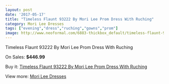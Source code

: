 ```yaml
---
layout: post
date: '2017-05-17'
title: "Timeless Flaunt 93222 By Mori Lee Prom Dress With Ruching"
category: Mori Lee Dresses
tags: ["evening","dress","ruching","gowns","prom"]
image: http://www.neoformal.com/6883-thickbox_default/timeless-flaunt-93222-by-mori-lee-prom-dress-with-ruching.jpg
---
```

Timeless Flaunt 93222 By Mori Lee Prom Dress With Ruching

On Sales: **$446.99**
<a href="https://www.neoformal.com/en/mori-lee-dresses/2474-timeless-flaunt-93222-by-mori-lee-prom-dress-with-ruching.html"><amp-img layout="responsive" width="600" height="600" src="//www.neoformal.com/6883-thickbox_default/timeless-flaunt-93222-by-mori-lee-prom-dress-with-ruching.jpg" alt="Timeless Flaunt 93222 By Mori Lee Prom Dress With Ruching 0" /></a>
<a href="https://www.neoformal.com/en/mori-lee-dresses/2474-timeless-flaunt-93222-by-mori-lee-prom-dress-with-ruching.html"><amp-img layout="responsive" width="600" height="600" src="//www.neoformal.com/6886-thickbox_default/timeless-flaunt-93222-by-mori-lee-prom-dress-with-ruching.jpg" alt="Timeless Flaunt 93222 By Mori Lee Prom Dress With Ruching 1" /></a>
<a href="https://www.neoformal.com/en/mori-lee-dresses/2474-timeless-flaunt-93222-by-mori-lee-prom-dress-with-ruching.html"><amp-img layout="responsive" width="600" height="600" src="//www.neoformal.com/6885-thickbox_default/timeless-flaunt-93222-by-mori-lee-prom-dress-with-ruching.jpg" alt="Timeless Flaunt 93222 By Mori Lee Prom Dress With Ruching 2" /></a>
<a href="https://www.neoformal.com/en/mori-lee-dresses/2474-timeless-flaunt-93222-by-mori-lee-prom-dress-with-ruching.html"><amp-img layout="responsive" width="600" height="600" src="//www.neoformal.com/6884-thickbox_default/timeless-flaunt-93222-by-mori-lee-prom-dress-with-ruching.jpg" alt="Timeless Flaunt 93222 By Mori Lee Prom Dress With Ruching 3" /></a>

Buy it: [Timeless Flaunt 93222 By Mori Lee Prom Dress With Ruching](https://www.neoformal.com/en/mori-lee-dresses/2474-timeless-flaunt-93222-by-mori-lee-prom-dress-with-ruching.html "Timeless Flaunt 93222 By Mori Lee Prom Dress With Ruching")

View more: [Mori Lee Dresses](https://www.neoformal.com/en/22-mori-lee-dresses "Mori Lee Dresses")